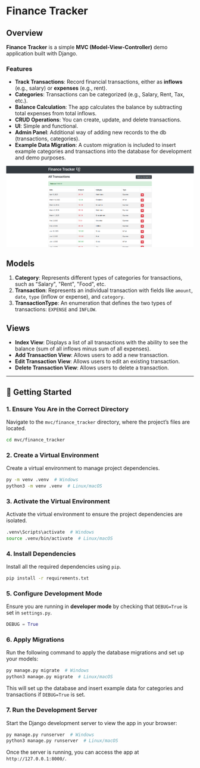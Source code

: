 # Finance Tracker

## Overview

**Finance Tracker** is a simple **MVC (Model-View-Controller)** demo application built with Django.

### Features

* **Track Transactions**: Record financial transactions, either as **inflows** (e.g., salary) or **expenses** (e.g.,
  rent).
* **Categories**: Transactions can be categorized (e.g., Salary, Rent, Tax, etc.).
* **Balance Calculation**: The app calculates the balance by subtracting total expenses from total inflows.
* **CRUD Operations**: You can create, update, and delete transactions.
* **UI**: Simple and functional.
* **Admin Panel**: Additional way of adding new records to the db (transactions, categories).
* **Example Data Migration**: A custom migration is included to insert example categories and transactions into the database for development and demo purposes.

![dashboard](docs/images/dashboard.png)

## Models

1. **Category**: Represents different types of categories for transactions, such as "Salary", "Rent", "Food", etc.
2. **Transaction**: Represents an individual transaction with fields like `amount`, `date`, `type` (inflow or expense),
   and `category`.
3. **TransactionType**: An enumeration that defines the two types of transactions: `EXPENSE` and `INFLOW`.

## Views

* **Index View**: Displays a list of all transactions with the ability to see the balance (sum of all inflows minus sum
  of all expenses).
* **Add Transaction View**: Allows users to add a new transaction.
* **Edit Transaction View**: Allows users to edit an existing transaction.
* **Delete Transaction View**: Allows users to delete a transaction.

---

## 🚀 Getting Started

### 1. Ensure You Are in the Correct Directory

Navigate to the `mvc/finance_tracker` directory, where the project’s files are located.

```bash
cd mvc/finance_tracker
```

### 2. Create a Virtual Environment

Create a virtual environment to manage project dependencies.

```bash
py -m venv .venv  # Windows
python3 -m venv .venv  # Linux/macOS
```

### 3. Activate the Virtual Environment

Activate the virtual environment to ensure the project dependencies are isolated.

```bash
.venv\Scripts\activate  # Windows
source .venv/bin/activate  # Linux/macOS
```

### 4. Install Dependencies

Install all the required dependencies using `pip`.

```bash
pip install -r requirements.txt
```

### 5. Configure Development Mode

Ensure you are running in **developer mode** by checking that `DEBUG=True` is set in `settings.py`.

```python
DEBUG = True
```

### 6. Apply Migrations

Run the following command to apply the database migrations and set up your models:

```bash
py manage.py migrate  # Windows
python3 manage.py migrate  # Linux/macOS
```

This will set up the database and insert example data for categories and transactions if `DEBUG=True` is set.

### 7. Run the Development Server

Start the Django development server to view the app in your browser:

```bash
py manage.py runserver  # Windows
python3 manage.py runserver  # Linux/macOS
```

Once the server is running, you can access the app at `http://127.0.0.1:8000/`.
